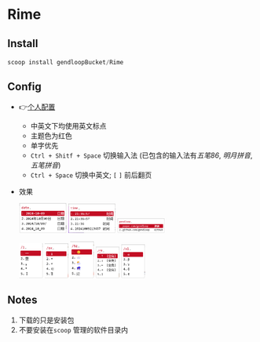 # Rime

## Install

```powershell
scoop install gendloopBucket/Rime
```

## Config

* :point_right:[个人配置](config/README.md) 
  * 中英文下均使用英文标点
  * 主题色为红色
  * 单字优先
  * `Ctrl + Shitf + Space` 切换输入法 (已包含的输入法有*五笔86*, *明月拼音*, *五笔拼音*)
  * `Ctrl + Space` 切换中英文; `[` `]` 前后翻页
* 效果

	<img src="res/date.png" style="width:20%;"> <img src="res/time.png" style="width:20%;"> <img src="res/gendloop.png" style="width:20%;"> 
	
	<img src="res/1.png" style="width:10%;"> <img src="res/sx.png" style="width:10%;"> <img src="res/tq.png" style="width:10%;"> <img src="res/jt.png" style="width:10%;"> <img src="res/xl.png" style="width:10%;"> 

## Notes

1. 下载的只是安装包
2. 不要安装在`scoop` 管理的软件目录内
